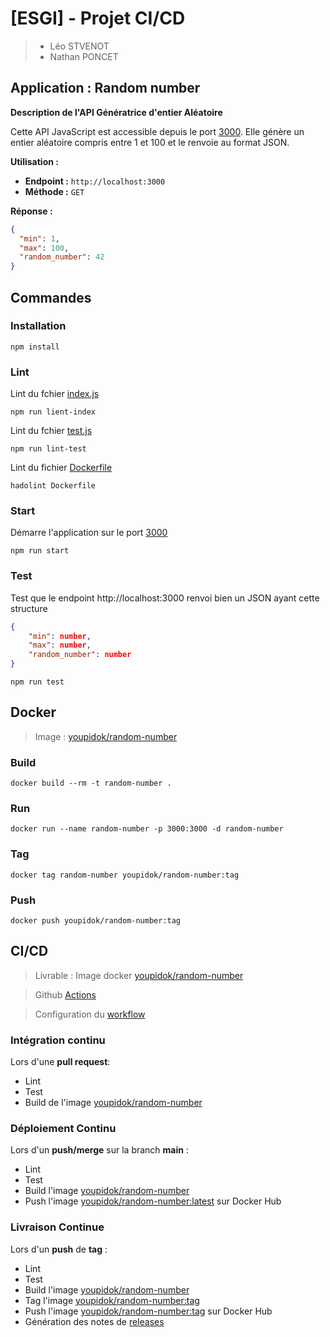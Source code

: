 # [ESGI] - Projet CI/CD

>- Léo STVENOT
>- Nathan PONCET

## Application : Random number
**Description de l'API Génératrice d'entier Aléatoire**

Cette API JavaScript est accessible depuis le port [3000](http://localhost:3000). 
Elle génère un entier aléatoire compris entre 1 et 100 et le renvoie au format JSON.

**Utilisation :**

- **Endpoint :** `http://localhost:3000`
- **Méthode :** `GET`

**Réponse :**
```json
{
  "min": 1,
  "max": 100,
  "random_number": 42
}
```

## Commandes
### Installation
```shell
npm install
```
### Lint
Lint du fchier [index.js](src/index.js)
```shell
npm run lient-index
```
Lint du fchier [test.js](test/test.js)
```shell
npm run lint-test
```
Lint du fichier [Dockerfile](Dockerfile)
```shell
hadolint Dockerfile
```
### Start
Démarre l'application sur le port [3000](http://localhost:3000)
```shell
npm run start
```
### Test
Test que le endpoint http://localhost:3000 renvoi bien un JSON ayant cette structure
```json
{
    "min": number,
    "max": number,
    "random_number": number
}
```
```shell
npm run test
```
## Docker
> Image : [youpidok/random-number](https://hub.docker.com/r/youpidok/random-number/tags)
### Build
```shell
docker build --rm -t random-number .
```
### Run
```shell
docker run --name random-number -p 3000:3000 -d random-number 
```
### Tag
```shell
docker tag random-number youpidok/random-number:tag
```
### Push
```shell
docker push youpidok/random-number:tag
```
## CI/CD
> Livrable : Image docker [youpidok/random-number](https://hub.docker.com/r/youpidok/random-number/tags)

> Github [Actions](https://github.com/YOUPIDOK/ranom-number/actions)

> Configuration du [workflow](.github/workflows/workflow.yml) 

### Intégration continu
Lors d'une **pull request**:
- Lint
- Test
- Build de l'image [youpidok/random-number](https://hub.docker.com/r/youpidok/random-number/tags)
### Déploiement Continu
Lors d'un **push/merge** sur la branch **main** :
- Lint
- Test
- Build l'image [youpidok/random-number](https://hub.docker.com/r/youpidok/random-number/tags)
- Push l'image [youpidok/random-number:latest](https://hub.docker.com/r/youpidok/random-number/tags) sur Docker Hub

### Livraison Continue
Lors d'un **push** de **tag** :
- Lint
- Test
- Build l'image [youpidok/random-number](https://hub.docker.com/r/youpidok/random-number/tags)
- Tag l'image [youpidok/random-number:tag](https://hub.docker.com/r/youpidok/random-number/tags)
- Push l'image [youpidok/random-number:tag](https://hub.docker.com/r/youpidok/random-number/tags) sur Docker Hub
- Génération des notes de [releases](https://github.com/YOUPIDOK/ranom-number/releases)